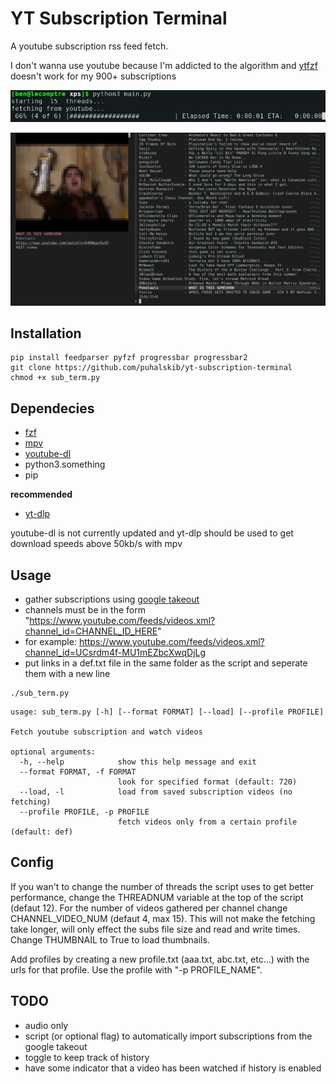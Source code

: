 # YT Subscription Terminal
A youtube subscription rss feed fetch.

I don't wanna use youtube because I'm addicted to the algorithm and [ytfzf](https://github.com/pystardust/ytfzf) doesn't work for my 900+ subscriptions

![usage](https://github.com/puhalskib/yt-subscription-terminal/blob/master/shot1.jpg)

![fzf view](https://github.com/puhalskib/yt-subscription-terminal/blob/master/shot3.png)

## Installation
```
pip install feedparser pyfzf progressbar progressbar2
git clone https://github.com/puhalskib/yt-subscription-terminal
chmod +x sub_term.py
```
## Dependecies
- [fzf](https://github.com/junegunn/fzf)
- [mpv](https://mpv.io/)
- [youtube-dl](https://github.com/ytdl-org/youtube-dl)
- python3.something
- pip

**recommended**
- [yt-dlp](https://github.com/yt-dlp/yt-dlp)

youtube-dl is not currently updated and yt-dlp should be used to get download speeds above 50kb/s with mpv

## Usage

- gather subscriptions using [google takeout](https://takeout.google.com/)
- channels must be in the form "https://www.youtube.com/feeds/videos.xml?channel_id=CHANNEL_ID_HERE"
- for example: https://www.youtube.com/feeds/videos.xml?channel_id=UCsrdm4f-MU1mEZbcXwqDjLg
- put links in a def.txt file in the same folder as the script and seperate them with a new line

```
./sub_term.py
```
```
usage: sub_term.py [-h] [--format FORMAT] [--load] [--profile PROFILE]

Fetch youtube subscription and watch videos

optional arguments:
  -h, --help            show this help message and exit
  --format FORMAT, -f FORMAT
                        look for specified format (default: 720)
  --load, -l            load from saved subscription videos (no fetching)
  --profile PROFILE, -p PROFILE
                        fetch videos only from a certain profile (default: def)
```

## Config

If you wan't to change the number of threads the script uses to get better performance, change the THREADNUM variable at the top of the script (defaut 12). For the number of videos gathered per channel change CHANNEL_VIDEO_NUM (defaut 4, max 15). This will not make the fetching take longer, will only effect the subs file size and read and write times. Change THUMBNAIL to True to load thumbnails.

Add profiles by creating a new profile.txt (aaa.txt, abc.txt, etc...) with the urls for that profile. Use the profile with "-p PROFILE_NAME".

## TODO

- audio only
- script (or optional flag) to automatically import subscriptions from the google takeout
- toggle to keep track of history
- have some indicator that a video has been watched if history is enabled
